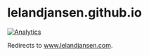 # lelandjansen.github.io
[![Analytics](https://ga-beacon.appspot.com/UA-46915227-3/lelandjansen.github.io)](https://github.com/igrigorik/ga-beacon)

Redirects to www.lelandjansen.com.
